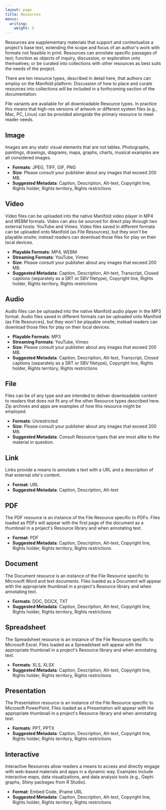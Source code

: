 ```yaml
---
layout: page
title: Resources
menus: 
  writing:
    weight: 5
---
```


Resources are supplementary materials that support and contextualize a project's base text, extending the scope and focus of an author's work with formats not feasible in print. Resources can annotate specific passages of text; function as objects of inquiry, discussion, or exploration unto themselves; or be curated into collections with other resources as best suits the needs of the project.

There are ten resource types, described in detail here, that authors can employ on the Manifold platform. Discussion of how to place and curate resources into collections will be included in a forthcoming section of the documentation.

File variants are available for all downloadable Resource types. In practice this means that high-res versions of artwork or different system files (e.g., Mac, PC, Linux) can be provided alongside the primary resource to meet reader needs.

## Image

Images are any static visual elements that are not tables. Photographs, paintings, drawings, diagrams, maps, graphs, charts, musical examples are all considered images.

*	**Formats**: JPEG, TIFF, GIF, PNG
*	**Size**: Please consult your publisher about any images that exceed 200 MB.
*	**Suggested Metadata**: Caption, Description, Alt-text, Copyright line, Rights holder, Rights territory, Rights restrictions

## Video

Video files can be uploaded into the native Manifold video player in MP4 and WEBM formats. Video can also be sourced for direct play through two external hosts: YouTube and Vimeo. Video files saved in different formats can be uploaded onto Manifold (as File Resources), but they won't be playable onsite; instead readers can download those files for play on their local devices.

*	**Playable Formats**: MP4, WEBM
*	**Streaming Formats**: YouTube, Vimeo
*	**Size**: Please consult your publisher about any images that exceed 200 MB.
*	**Suggested Metadata**: Caption, Description, Alt-text, Transcript, Closed captions (separately as a SRT or SBV filetype), Copyright line, Rights holder, Rights territory, Rights restrictions

## Audio

Audio files can be uploaded into the native Manifold audio player in the MP3 format. Audio files saved in different formats can be uploaded onto Manifold (as File Resources), but they won't be playable onsite; instead readers can download those files for play on their local devices.

*	**Playable Formats**: MP3
*	**Streaming Formats**: YouTube, Vimeo
*	**Size**: Please consult your publisher about any images that exceed 200 MB.
*	**Suggested Metadata**: Caption, Description, Alt-text, Transcript, Closed captions (separately as a SRT or SBV filetype), Copyright line, Rights holder, Rights territory, Rights restrictions

## File

Files can be of any type and are intended to deliver downloadable content to readers that does not fit any of the other Resource types described here. Zip archives and apps are examples of how this resource might be employed.

*	**Formats**: Unrestricted
*	**Size**: Please consult your publisher about any images that exceed 200 MB.
*	**Suggested Metadata**: Consult Resource types that are most alike to the material in question.

## Link

Links provide a means to annotate a text with a URL and a description of that external site's content.

*	**Format**: URL
*	**Suggested Metadata**: Caption, Description, Alt-text

## PDF

The PDF resource is an instance of the File Resource specific to PDFs. Files loaded as PDFs will appear with the first page of the document as a thumbnail in a project's Resource library and when annotating text.

*	**Format**: PDF
*	**Suggested Metadata**: Caption, Description, Alt-text, Copyright line, Rights holder, Rights territory, Rights restrictions

## Document

The Document resource is an instance of the File Resource specific to Microsoft Word and text documents. Files loaded as a Document will appear with the appropriate thumbnail in a project's Resource library and when annotating text.

*	**Formats**: DOC, DOCX, TXT
*	**Suggested Metadata**: Caption, Description, Alt-text, Copyright line, Rights holder, Rights territory, Rights restrictions

## Spreadsheet
The Spreadsheet resource is an instance of the File Resource specific to Microsoft Excel. Files loaded as a Spreadsheet will appear with the appropriate thumbnail in a project's Resource library and when annotating text.

*	**Formats**: XLS, XLSX
*	**Suggested Metadata**: Caption, Description, Alt-text, Copyright line, Rights holder, Rights territory, Rights restrictions

## Presentation

The Presentation resource is an instance of the File Resource specific to Microsoft PowerPoint. Files loaded as a Presentation will appear with the appropriate thumbnail in a project's Resource library and when annotating text.

*	**Formats**: PPT, PPTX
*	**Suggested Metadata**: Caption, Description, Alt-text, Copyright line, Rights holder, Rights territory, Rights restrictions

## Interactive

Interactive Resources allow readers a means to access and directly engage with web-based materials and apps in a dynamic way. Examples include interactive maps, data visualizations, and data analysis tools (e.g., Gephi graphs, Shiny packages from R Studio).

*	**Format**: Embed Code, iFrame URL
*	**Suggested Metadata**: Caption, Description, Alt-text, Copyright line, Rights holder, Rights territory, Rights restrictions
